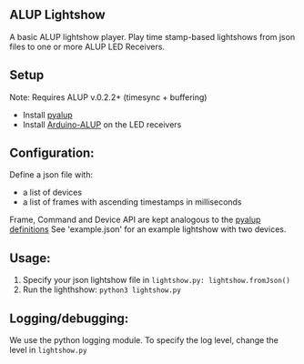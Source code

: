 ## ALUP Lightshow

A basic ALUP lightshow player. 
Play time stamp-based lightshows from json files to one or more ALUP LED Receivers.

## Setup
Note: Requires ALUP v.0.2.2+ (timesync + buffering)
- Install [pyalup](https://github.com/Skyfighter64/Python-ALUP/)
- Install [Arduino-ALUP](https://github.com/Skyfighter64/Arduino-ALUP) on the LED receivers

## Configuration:
Define a json file with:
- a list of devices
- a list of frames with ascending timestamps in milliseconds 

Frame, Command and Device API are kept analogous to the [pyalup definitions](https://github.com/Skyfighter64/Python-ALUP/) 
See 'example.json' for an example lightshow with two devices.

## Usage:
1. Specify your json lightshow file in `lightshow.py: lightshow.fromJson()`
2. Run the lighthshow: `python3 lightshow.py`

## Logging/debugging:
We use the python logging module. To specify the log level, change the level in `lightshow.py`